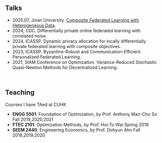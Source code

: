 <h2 class="category">Talks</h2>

- 2025.07, Jinan University. [Composite Federated Learning with Heterogeneous Data](https://drive.google.com/file/d/1IHPOtE3gqNdTozzS68DX0WlJH1DbYw88/view?usp=sharing).  
- 2024, CDC. Differentially private online federated learning with correlated noise. 
- 2024, ICASSP. Dynamic privacy allocation for locally differentially private federated learning with composite objectives.  
- 2023, ICASSP. Byzantine-Robust and Communication-Efficient Personalized Federated Learning.     
- 2021, SIAM Conference on Optimization. Variance-Reduced Stochastic Quasi-Newton Methods for Decentralized Learning.

<br>
<h2 class="category">Teaching</h2>

Courses I have TAed at CUHK  
- **ENGG 5501**: Foundation of Optimization, by Prof. Anthony Man-Cho So  Fall 2019,2020,2021
- **FTEC 2101**: Optimization Methods, by Prof. Hoi-To Wai  Spring 2019 
- **SEEM 2440**: Engineering Economics, by Prof. Dohyun Ahn  Fall 2018,2019,2020
